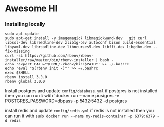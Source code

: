 # Awesome HI

### Installing locally

```
sudo apt update
sudo apt-get install -y imagemagick libmagickwand-dev   git curl libssl-dev libreadline-dev zlib1g-dev autoconf bison build-essential        libyaml-dev libreadline-dev libncurses5-dev libffi-dev libgdbm-dev --fix-missing
curl -sL https://github.com/rbenv/rbenv-installer/raw/master/bin/rbenv-installer | bash -
echo 'export PATH="$HOME/.rbenv/bin:$PATH"' >> ~/.bashrc
echo 'eval "$(rbenv init -)"' >> ~/.bashrc
exec $SHELL
rbenv install 3.0.0
rbenv global 3.0.0
```

Install postgres and update `config/database.yml`
if postgres is not installed then you can run it with `docker run --name postgres -e POSTGRES_PASSWORD=dbpass  -p 5432:5432 -d postgres

install redis and update `config/redis.yml`
if redis is not installed then you can run it with  `sudo docker run --name my-redis-container -p 6379:6379 -d redis`